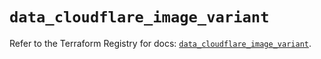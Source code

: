 # `data_cloudflare_image_variant`

Refer to the Terraform Registry for docs: [`data_cloudflare_image_variant`](https://registry.terraform.io/providers/cloudflare/cloudflare/5.9.0/docs/data-sources/image_variant).
